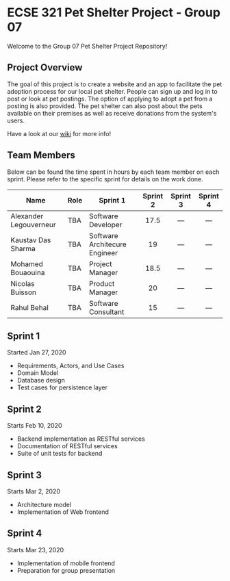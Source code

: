 # ECSE 321 Pet Shelter Project - Group 07

Welcome to the Group 07 Pet Shelter Project Repository!

## Project Overview 

The goal of this project is to create a website and an app to facilitate the pet adoption process for our local pet shelter. People can sign up and log in to post or look at pet postings. The option of applying to adopt a pet from a posting is also provided. The pet shelter can also post about the pets available on their premises as well as receive donations from the system's users.

Have a look at our [wiki](https://github.com/McGill-ECSE321-Winter2020/project-group-07/wiki) for more info!

## Team Members

Below can be found the time spent in hours by each team member on each sprint. Please refer to the specific sprint for details on the work done. 

| Name  | Role | Sprint 1 | Sprint 2 | Sprint 3 | Sprint 4 |
| ----- | ----- | ----- | :-----: | :-----: | :-----: |
| Alexander Legouverneur  | TBA | Software Developer | 17.5 | &mdash; | &mdash; | &mdash; |
| Kaustav Das Sharma | TBA | Software Architecure Engineer | 19 | &mdash; | &mdash; | &mdash; |
| Mohamed Bouaouina | TBA | Project Manager | 18.5 | &mdash; | &mdash; | &mdash; |
| Nicolas Buisson | TBA | Product Manager | 20 | &mdash; | &mdash; | &mdash; |
| Rahul Behal | TBA | Software Consultant | 15 | &mdash; | &mdash; | &mdash; |

## Sprint 1 

Started Jan 27, 2020
* Requirements, Actors, and Use Cases
* Domain Model
* Database design
* Test cases for persistence layer

## Sprint 2

Starts Feb 10, 2020
* Backend implementation as RESTful services
* Documentation of RESTful services
* Suite of unit tests for backend

## Sprint 3

Starts Mar 2, 2020
* Architecture model
* Implementation of Web frontend

## Sprint 4

Starts Mar 23, 2020
* Implementation of mobile frontend
* Preparation for group presentation 

